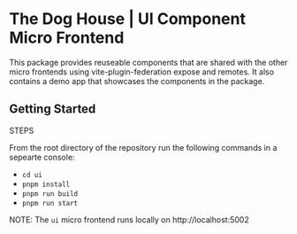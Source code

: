 # The Dog House | UI Component Micro Frontend

This package provides reuseable components that are shared with the other micro frontends using vite-plugin-federation expose and remotes. It also contains a demo app that showcases the components in the package.

## Getting Started

STEPS

From the root directory of the repository run the following commands in a sepearte console:

- `cd ui`
- `pnpm install`
- `pnpm run build`
- `pnpm run start`

NOTE: The `ui` micro frontend runs locally on http://localhost:5002
